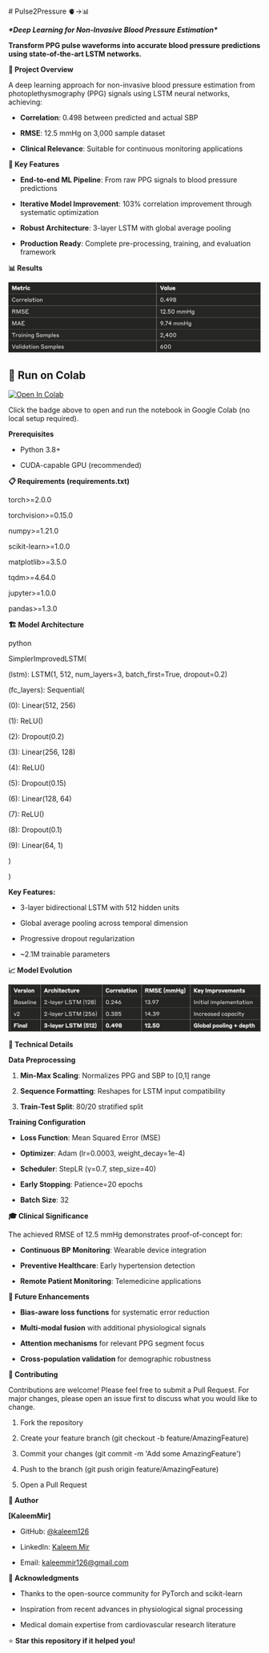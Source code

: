 \# Pulse2Pressure 🫀→📊

***\*Deep Learning for Non-Invasive Blood Pressure Estimation\****

**Transform PPG pulse waveforms into accurate blood pressure predictions
using state-of-the-art LSTM networks.**

**🎯 Project Overview**

A deep learning approach for non-invasive blood pressure estimation from
photoplethysmography (PPG) signals using LSTM neural networks,
achieving:

- **Correlation**: 0.498 between predicted and actual SBP

- **RMSE**: 12.5 mmHg on 3,000 sample dataset

- **Clinical Relevance**: Suitable for continuous monitoring
  applications

**🚀 Key Features**

- **End-to-end ML Pipeline**: From raw PPG signals to blood pressure
  predictions

- **Iterative Model Improvement**: 103% correlation improvement through
  systematic optimization

- **Robust Architecture**: 3-layer LSTM with global average pooling

- **Production Ready**: Complete pre-processing, training, and
  evaluation framework

**📊 Results**

![Results](results/results.png)

## 🚀 Run on Colab

[![Open In Colab](https://colab.research.google.com/assets/colab-badge.svg)](https://colab.research.google.com/github/kaleem126/pulse2pressure/blob/master/notebooks/Pluse2Pressure1.ipynb)

Click the badge above to open and run the notebook in Google Colab (no local setup required).

**Prerequisites**

- Python 3.8+

- CUDA-capable GPU (recommended)

**📋 Requirements (requirements.txt)**

torch\>=2.0.0

torchvision\>=0.15.0

numpy\>=1.21.0

scikit-learn\>=1.0.0

matplotlib\>=3.5.0

tqdm\>=4.64.0

jupyter\>=1.0.0

pandas\>=1.3.0


**🏗️ Model Architecture**

python

SimplerImprovedLSTM(

(lstm): LSTM(1, 512, num_layers=3, batch_first=True, dropout=0.2)

(fc_layers): Sequential(

(0): Linear(512, 256)

(1): ReLU()

(2): Dropout(0.2)

(3): Linear(256, 128)

(4): ReLU()

(5): Dropout(0.15)

(6): Linear(128, 64)

(7): ReLU()

(8): Dropout(0.1)

(9): Linear(64, 1)

)

)

**Key Features:**

- 3-layer bidirectional LSTM with 512 hidden units

- Global average pooling across temporal dimension

- Progressive dropout regularization

- \~2.1M trainable parameters

**📈 Model Evolution**

![Model Evolution](results/ModelEvolution.png)


**🔬 Technical Details**

**Data Preprocessing**

1.  **Min-Max Scaling**: Normalizes PPG and SBP to \[0,1\] range

2.  **Sequence Formatting**: Reshapes for LSTM input compatibility

3.  **Train-Test Split**: 80/20 stratified split

**Training Configuration**

- **Loss Function**: Mean Squared Error (MSE)

- **Optimizer**: Adam (lr=0.0003, weight_decay=1e-4)

- **Scheduler**: StepLR (γ=0.7, step_size=40)

- **Early Stopping**: Patience=20 epochs

- **Batch Size**: 32

**🎓 Clinical Significance**

The achieved RMSE of 12.5 mmHg demonstrates proof-of-concept for:

- **Continuous BP Monitoring**: Wearable device integration

- **Preventive Healthcare**: Early hypertension detection

- **Remote Patient Monitoring**: Telemedicine applications

**🚧 Future Enhancements**

- **Bias-aware loss functions** for systematic error reduction

- **Multi-modal fusion** with additional physiological signals

- **Attention mechanisms** for relevant PPG segment focus

- **Cross-population validation** for demographic robustness


**🤝 Contributing**

Contributions are welcome! Please feel free to submit a Pull Request.
For major changes, please open an issue first to discuss what you would
like to change.

1.  Fork the repository

2.  Create your feature branch (git checkout -b feature/AmazingFeature)

3.  Commit your changes (git commit -m \'Add some AmazingFeature\')

4.  Push to the branch (git push origin feature/AmazingFeature)

5.  Open a Pull Request


**👤 Author**

**\[KaleemMir\]**

- GitHub: [\@kaleem126](https://github.com/kaleem126)

- LinkedIn: [Kaleem
  Mir](https://www.linkedin.com/in/kaleem-mir-bb5a2828a/)

- Email: kaleemmir126@gmail.com

**🙏 Acknowledgments**

- Thanks to the open-source community for PyTorch and scikit-learn

- Inspiration from recent advances in physiological signal processing

- Medical domain expertise from cardiovascular research literature

⭐ **Star this repository if it helped you!**
